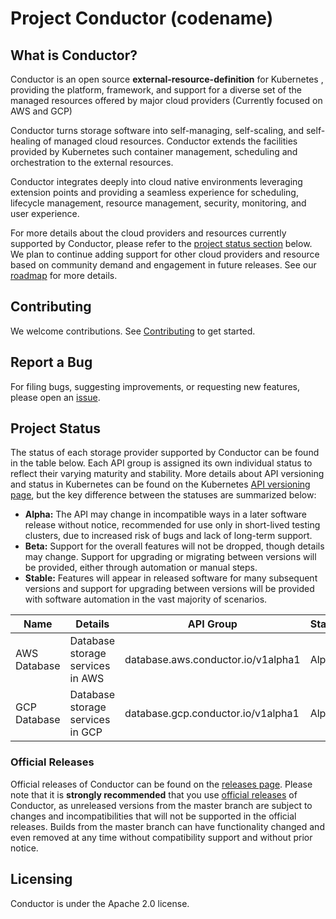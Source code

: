 # Project Conductor (codename)

## What is Conductor?

Conductor is an open source **external-resource-definition** for Kubernetes , providing the platform, framework, and support for a diverse set of the managed resources offered by major cloud providers (Currently focused on AWS and GCP)

Conductor turns storage software into self-managing, self-scaling, and self-healing of managed cloud resources. Conductor extends the facilities provided by Kubernetes such container management, scheduling and orchestration to the external resources.

Conductor integrates deeply into cloud native environments leveraging extension points and providing a seamless experience for scheduling, lifecycle management, resource management, security, monitoring, and user experience.

For more details about the cloud providers and resources currently supported by Conductor, please refer to the [project status section](#project-status) below.
We plan to continue adding support for other cloud providers and resource based on community demand and engagement in future releases. See our [roadmap](ROADMAP.md) for more details.

## Contributing

We welcome contributions. See [Contributing](CONTRIBUTING.md) to get started.

## Report a Bug

For filing bugs, suggesting improvements, or requesting new features, please open an [issue](https://github.com/upbound/conductor/issues).

## Project Status

The status of each storage provider supported by Conductor can be found in the table below.
Each API group is assigned its own individual status to reflect their varying maturity and stability.
More details about API versioning and status in Kubernetes can be found on the Kubernetes [API versioning page](https://kubernetes.io/docs/concepts/overview/kubernetes-api/#api-versioning), but the key difference between the statuses are summarized below:

* **Alpha:** The API may change in incompatible ways in a later software release without notice, recommended for use only in short-lived testing clusters, due to increased risk of bugs and lack of long-term support.
* **Beta:** Support for the overall features will not be dropped, though details may change. Support for upgrading or migrating between versions will be provided, either through automation or manual steps.
* **Stable:** Features will appear in released software for many subsequent versions and support for upgrading between versions will be provided with software automation in the vast majority of scenarios.


| Name | Details | API Group | Status |
| ----- | --------- | ----------- | -------- |
| AWS Database | Database storage services in AWS | database.aws.conductor.io/v1alpha1 | Alpha |
| GCP Database | Database storage services in GCP | database.gcp.conductor.io/v1alpha1 | Alpha |

### Official Releases

Official releases of Conductor can be found on the [releases page](https://github.com/upbound/conductor/releases).
Please note that it is **strongly recommended** that you use [official releases](https://github.com/upbound/conductor/releases) of Conductor, as unreleased versions from the master branch are subject to changes and incompatibilities that will not be supported in the official releases.
Builds from the master branch can have functionality changed and even removed at any time without compatibility support and without prior notice.

## Licensing

Conductor is under the Apache 2.0 license.
